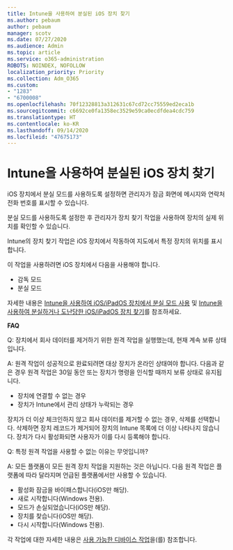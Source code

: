 ```yaml
---
title: Intune을 사용하여 분실된 iOS 장치 찾기
ms.author: pebaum
author: pebaum
manager: scotv
ms.date: 07/27/2020
ms.audience: Admin
ms.topic: article
ms.service: o365-administration
ROBOTS: NOINDEX, NOFOLLOW
localization_priority: Priority
ms.collection: Adm_O365
ms.custom:
- "1283"
- "6700008"
ms.openlocfilehash: 70f12328813a312631c67cd72cc75559ed2eca1b
ms.sourcegitcommit: c6692ce0fa1358ec3529e59ca0ecdfdea4cdc759
ms.translationtype: HT
ms.contentlocale: ko-KR
ms.lasthandoff: 09/14/2020
ms.locfileid: "47675173"
---
```

# <a name="locating-lost-ios-devices-with-intune"></a>Intune을 사용하여 분실된 iOS 장치 찾기

iOS 장치에서 분실 모드를 사용하도록 설정하면 관리자가 잠금 화면에 메시지와 연락처 전화 번호를 표시할 수 있습니다.

분실 모드를 사용하도록 설정한 후 관리자가 장치 찾기 작업을 사용하여 장치의 실제 위치를 확인할 수 있습니다.

Intune의 장치 찾기 작업은 iOS 장치에서 작동하여 지도에서 특정 장치의 위치를 표시합니다.

이 작업을 사용하려면 iOS 장치에서 다음을 사용해야 합니다.

- 감독 모드
- 분실 모드

자세한 내용은 [Intune을 사용하여 iOS/iPadOS 장치에서 분실 모드 사용](https://docs.microsoft.com/intune/device-lost-mode) 및 [Intune을 사용하여 분실하거나 도난당한 iOS/iPadOS 장치 찾기](https://docs.microsoft.com/intune/device-locate)를 참조하세요.

**FAQ**

Q: 장치에서 회사 데이터를 제거하기 위한 원격 작업을 실행했는데, 현재 계속 보류 상태입니다.

A: 원격 작업이 성공적으로 완료되려면 대상 장치가 온라인 상태여야 합니다. 다음과 같은 경우 원격 작업은 30일 동안 또는 장치가 명령을 인식할 때까지 보류 상태로 유지됩니다.

- 장치에 연결할 수 없는 경우
- 장치가 Intune에서 관리 상태가 누락되는 경우

장치가 더 이상 체크인하지 않고 회사 데이터를 제거할 수 없는 경우, 삭제를 선택합니다. 삭제하면 장치 레코드가 제거되어 장치의 Intune 목록에 더 이상 나타나지 않습니다. 장치가 다시 활성화되면 사용자가 이를 다시 등록해야 합니다.

Q: 특정 원격 작업을 사용할 수 없는 이유는 무엇입니까?

A: 모든 플랫폼이 모든 원격 장치 작업을 지원하는 것은 아닙니다. 다음 원격 작업은 플랫폼에 따라 달라지며 언급된 플랫폼에서만 사용할 수 있습니다.

- 활성화 잠금을 바이패스합니다(iOS만 해당).
- 새로 시작합니다(Windows 전용).
- 모드가 손실되었습니다(iOS만 해당).
- 장치를 찾습니다(iOS만 해당).
- 다시 시작합니다(Windows 전용).

각 작업에 대한 자세한 내용은 [사용 가능한 디바이스 작업](https://docs.microsoft.com/intune/device-management#available-device-actions)을(를) 참조합니다.